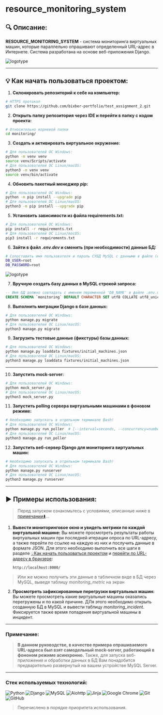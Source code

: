# resource_monitoring_system

## 🔍 Описание:
**RESOURCE_MONITORING_SYSTEM** - система мониторинга виртуальных машин, которые параллельно опрашивают определенный URL-адрес в Интернете. Система разработана на основе веб-приложения Django.


![logotype](https://firstvds.ru/sites/default/files/2024-04/240411_%D0%BC%D0%BE%D0%BD%D0%B8%D1%82%D0%BE%D1%80%D0%B8%D0%BD%D0%B3_%D0%9C%D0%BE%D0%BD%D1%82%D0%B0%D0%B6%D0%BD%D0%B0%D1%8F%20%D0%BE%D0%B1%D0%BB%D0%B0%D1%81%D1%82%D1%8C%201.png)

---

## 💡 Как начать пользоваться проектом:

1. **Склонировать репозиторий к себе на компьютер:**
```bash
# HTTPS протокол
git clone https://github.com/bixber-portfolio/test_assignment_2.git
```

2. **Открыть папку репозитория через IDE и перейти в папку с кодом проекта:**
```bash
# Относительно корневой папки
cd monitoring/
```

3. **Создать и активировать виртуальное окружение:**
```bash
# Для пользователей OC Windows:
python -m venv venv
source venv/Scripts/activate
# Для пользователей OC Linux/macOS:
python3 -m venv venv
source venv/bin/activate
```

4. **Обновить пакетный менеджер *pip*:**
```bash
# Для пользователей OC Windows:
python -m pip install --upgrade pip
# Для пользователей OC Linux/macOS:
python3 -m pip install --upgrade pip
```

5. **Установить зависимости из файла requirements.txt:**
```bash
# Для пользователей OC Windows:
pip install -r requirements.txt
# Для пользователей OC Linux/macOS:
pip3 install -r requirements.txt
```

6. **Зайти в файл *.env.dev* и сменить (при необходимости) данные БД:**
```bash
# Сопоставить имя пользователя и пароль СУБД MySQL с данными в файле (они должны совпадать)
DB_USER=root
DB_PASSWORD=root
```
![logotype](https://i.ibb.co/wFGWj4k0/Screenshot-1.png)

7. **Вручную создать базу данных в MySQL строкой запроса:**
```sql
-- Имя БД должно совпадать с именем переменной 'DB_NAME' в файле .env.dev
CREATE SCHEMA `monitoring` DEFAULT CHARACTER SET utf8 COLLATE utf8_unicode_ci ;
```

8. **Выполнить миграции Django в базе данных:**
```bash
# Для пользователей OC Windows:
python manage.py migrate
# Для пользователей OC Linux/macOS:
python3 manage.py migrate
```

9. **Загрузить тестовые данные (фикстуры) базы данных:**
```bash
# Для пользователей OC Windows:
python manage.py loaddata fixtures/initial_machines.json
# Для пользователей OC Linux/macOS:
python3 manage.py loaddata fixtures/initial_machines.json
```

---

10. **Запустить mock-server:**
```bash
# Для пользователей OC Windows:
python mock_server.py
# Для пользователей OC Linux/macOS:
python3 mock_server.py
```

11. **Запустить polling сервера виртуальными машинами в фоновом режиме:**
```bash
# Необходимо запускать в отдельном терминале Bash!
# Для пользователей OC Windows:
python manage.py run_poller  # [--interval=seconds, --concurrency=number] (опциональные параметры)
# Для пользователей OC Linux/macOS:
python3 manage.py run_poller
```
12. **Запустить веб-сервер Django для мониторинга виртуальных машин:**
```bash
# Необходимо запускать в отдельном терминале Bash!
# Для пользователей OC Windows:
python manage.py runserver
# Для пользователей OC Linux/macOS:
python3 manage.py runserver
```

---

## ▶️ Примеры использования:
> Перед запуском ознакомьтесь с условиями, описанные ниже в [примечании⬇️](#примечание)...
1. **Вывести мониторинговое окно и увидеть метрики по каждой виртуальной машине:**
Вы можете просмотреть результаты работы виртуальных машин при последней итерации опроса по URL-адресу, а также перейти по ссылке на каждую из них и послучить данные в формате JSON. Для этого необходимо выполнить все шаги в разделе 
[💡Как начать пользоваться проектом](#💡как-начать-пользоваться-проектом) и [перейти по URL-адресу в браузере](http://localhost:8000/):
    ```bash
    http://localhost:8000/
    ```
> Или же можно получить эти данные в табличном виде в БД через MySQL, выведя таблицу *monitoring_metric* на экран

2. **Просмотреть зафиксированные перегрузки виртуальных машин:**
Вы можете просмотреть какие виртуальные машины оказались перегружены и по какой причине. ДЛя этого необходимо открыть созданную БД в MySQL и вывести таблицу *monitoring_incident*. Фиксируется также время попадения виртуальной машины в инцидент.

---

### Примечание:
> **В данном руководстве, в качестве примера опрашиваемого URL-адреса был взят самодельный mock-server, работающий в фононом режиме асинхронно.**
Также, для запуска веб-приложения и обработки данных в БД Вам понадобится предварительно развернутый на вашем устройстве MySQL Server.

---

### Стек используемых технологий:

![Python](https://img.shields.io/badge/python-3670A0?style=for-the-badge&logo=python&logoColor=ffdd54) ![Django](https://img.shields.io/badge/django-%23092E20.svg?style=for-the-badge&logo=django&logoColor=white) ![MySQL](https://img.shields.io/badge/mysql-4479A1.svg?style=for-the-badge&logo=mysql&logoColor=white) ![Aiohttp](https://img.shields.io/badge/aiohttp-%232C5bb4.svg?style=for-the-badge&logo=aiohttp&logoColor=white) ![Jinja](https://img.shields.io/badge/jinja-white.svg?style=for-the-badge&logo=jinja&logoColor=black) ![Google Chrome](https://img.shields.io/badge/Google%20Chrome-4285F4?style=for-the-badge&logo=GoogleChrome&logoColor=white) ![Git](https://img.shields.io/badge/git-%23F05033.svg?style=for-the-badge&logo=git&logoColor=white) ![GitHub](https://img.shields.io/badge/github-%23121011.svg?style=for-the-badge&logo=github&logoColor=white)


> Перечислено в порядке приоритета использования.

